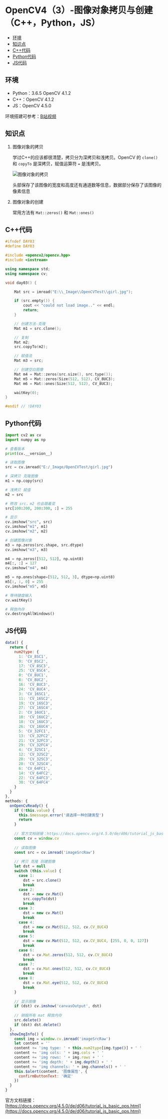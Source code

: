 # OpenCV4（3）-图像对象拷贝与创建（C++，Python，JS）

  - [环境](#%E7%8E%AF%E5%A2%83)
  - [知识点](#%E7%9F%A5%E8%AF%86%E7%82%B9)
  - [C++代码](#c%E4%BB%A3%E7%A0%81)
  - [Python代码](#python%E4%BB%A3%E7%A0%81)
  - [JS代码](#js%E4%BB%A3%E7%A0%81)

## 环境
* Python：3.6.5 OpenCV 4.1.2
* C++：OpenCV 4.1.2
* JS：OpenCV 4.5.0

环境搭建可参考：[B站视频](http://space.bilibili.com/365916694/#/)

## 知识点
1. 图像对象的拷贝

    学过C++的应该都很清楚，拷贝分为深拷贝和浅拷贝。OpenCV 的 `clone()` 和 `copyTo` 是深拷贝，赋值运算符 `=` 是浅拷贝。

    ![图像对象的拷贝](https://cdn.jsdelivr.net/gh/ylsislove/image-home/test/20201109232731.png)

    头部保存了该图像的宽度和高度还有通道数等信息，数据部分保存了该图像的像素信息

2. 图像对象的创建

    常用方法有 `Mat::zeros()` 和 `Mat::ones()`

## C++代码
```c++
#ifndef DAY03
#define DAY03

#include <opencv2/opencv.hpp>
#include <iostream>

using namespace std;
using namespace cv;

void day03() {

	Mat src = imread("E:\\_Image\\OpenCVTest\\girl.jpg");

	if (src.empty()) {
		cout << "could not load image.." << endl;
		return;
	}

	// 创建方法-克隆
	Mat m1 = src.clone();

	// 复制
	Mat m2;
	src.copyTo(m2);

	// 赋值法
	Mat m3 = src;

	// 创建空白图像
	Mat m4 = Mat::zeros(src.size(), src.type());
	Mat m5 = Mat::zeros(Size(512, 512), CV_8UC3);
	Mat m6 = Mat::ones(Size(512, 512), CV_8UC3);

	waitKey(0);
}

#endif // !DAY03
```

## Python代码
```python
import cv2 as cv
import numpy as np

# 查看版本
print(cv.__version__)

# 读取图像
src = cv.imread("E:/_Image/OpenCVTest/girl.jpg")

# 深拷贝 克隆图像
m1 = np.copy(src)

# 浅拷贝 赋值
m2 = src

# 修改 src，m2 也会跟着变
src[100:200, 200:300, :] = 255

# 显示
cv.imshow("src", src)
cv.imshow("m1", m1)
cv.imshow("m2", m2)

# 创建图像对象
m3 = np.zeros(src.shape, src.dtype)
cv.imshow("m3", m3)

m4 = np.zeros([512, 512], np.uint8)
m4[:, :] = 127
cv.imshow("m4", m4)

m5 = np.ones(shape=[512, 512, 3], dtype=np.uint8)
m5[:, :, 0] = 255
cv.imshow("m5", m5)

# 等待键盘输入
cv.waitKey()

# 释放内存
cv.destroyAllWindows()
```

## JS代码
```js
data() {
  return {
    num2type: {
      1: 'CV_8SC1',
      9: 'CV_8SC2',
      17: 'CV_8SC3',
      25: 'CV_8SC4',
      0: 'CV_8UC1',
      8: 'CV_8UC2',
      16: 'CV_8UC3',
      24: 'CV_8UC4',
      3: 'CV_16SC1',
      11: 'CV_16SC2',
      19: 'CV_16SC3',
      27: 'CV_16SC4',
      2: 'CV_16UC1',
      10: 'CV_16UC2',
      18: 'CV_16UC3',
      26: 'CV_16UC4',
      5: 'CV_32FC1',
      13: 'CV_32FC2',
      21: 'CV_32FC3',
      29: 'CV_32FC4',
      4: 'CV_32SC1',
      12: 'CV_32SC2',
      20: 'CV_32SC3',
      28: 'CV_32SC4',
      6: 'CV_64FC1',
      14: 'CV_64FC2',
      22: 'CV_64FC3',
      30: 'CV_64FC4'
    }
  }
},
methods: {
  onOpenCvReady() {
    if (!this.value) {
      this.$message.error('请选择一种创建类型')
      return
    }
 
    // 官方文档链接：https://docs.opencv.org/4.5.0/de/d06/tutorial_js_basic_ops.html
    const cv = window.cv
 
    // 读取图像
    const src = cv.imread('imageSrcRaw')
 
    // 拷贝 克隆 创建图像
    let dst = null
    switch (this.value) {
      case 1:
        dst = src.clone()
        break
      case 2:
        dst = new cv.Mat()
        src.copyTo(dst)
        break
      case 3:
        dst = new cv.Mat()
        break
      case 4:
        dst = new cv.Mat(512, 512, cv.CV_8UC4)
        break
      case 5:
        dst = new cv.Mat(512, 512, cv.CV_8UC4, [255, 0, 0, 127])
        break
      case 6:
        dst = cv.Mat.zeros(512, 512, cv.CV_8UC4)
        break
      case 7:
        dst = cv.Mat.ones(512, 512, cv.CV_8UC4)
        break
      case 8:
        dst = cv.Mat.eye(512, 512, cv.CV_8UC4)
        break
    }
 
    // 显示图像
    if (dst) cv.imshow('canvasOutput', dst)
 
    // 销毁所有 mat 释放内存
    src.delete()
    if (dst) dst.delete()
  },
  showImgInfo() {
    const img = window.cv.imread('imageSrcRaw')
    let content = ''
    content += 'img type: ' + this.num2type[img.type()] + ' '
    content += 'img cols: ' + img.cols + ' '
    content += 'img rows: ' + img.rows + ' '
    content += 'img depth: ' + img.depth() + ' '
    content += 'img channels: ' + img.channels() + ' '
    this.$alert(content, '图像属性', {
      confirmButtonText: '确定'
    })
  }
}
```

官方文档链接：[https://docs.opencv.org/4.5.0/de/d06/tutorial_js_basic_ops.html](https://docs.opencv.org/4.5.0/de/d06/tutorial_js_basic_ops.html)
